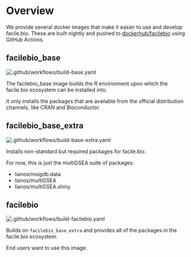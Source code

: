 # Overview

We provide several docker images that make it easier to use and develop
facile.bio. These are built nightly and pushed to
[dockerhub/facilebio](https://hub.docker.com/u/facilebio) using GitHub Actions.

## facilebio_base

![.github/workflows/build-base.yaml](https://github.com/facilebio/dockerhub/workflows/.github/workflows/build-base.yaml/badge.svg)

The facilebio_base image builds the R environment upon which the facile.bio
ecosystem can be installed into.

It only installs the packages that are available from the official distribution
channels, like CRAN and Bioconductor.

## facilebio_base_extra

![.github/workflows/build-base-extra.yaml](https://github.com/facilebio/dockerhub/workflows/.github/workflows/build-base-extra.yaml/badge.svg)

Installs non-standard but required packages for facile.bio.

For now, this is just the multiGSEA suite of packages:

* lianos/msigdb.data
* lianos/multiGSEA
* lianos/multiGSEA.shiny

## facilebio

![.github/workflows/build-facilebio.yaml](https://github.com/facilebio/dockerhub/workflows/.github/workflows/build-facilebio.yaml/badge.svg)

Builds on `facilebio_base_extra` and provides all of the packages in the
facile.bio ecosystem.

End users want to use this image.
